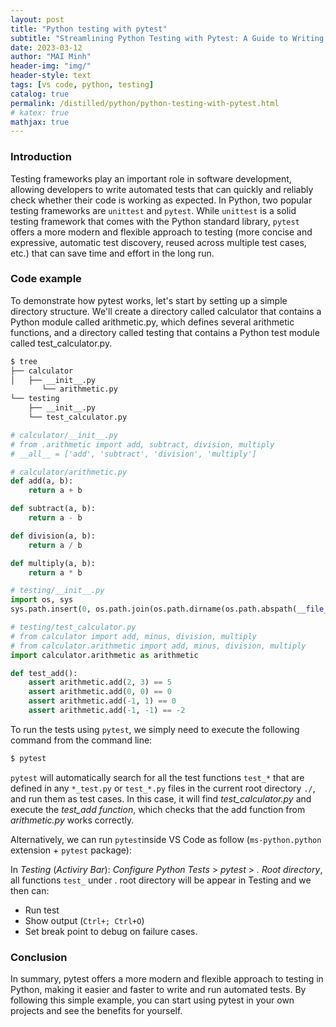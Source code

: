 ```yaml
---
layout: post
title: "Python testing with pytest"
subtitle: "Streamlining Python Testing with Pytest: A Guide to Writing Automated Tests"
date: 2023-03-12
author: "MAI Minh"
header-img: "img/"
header-style: text
tags: [vs code, python, testing]
catalog: true
permalink: /distilled/python/python-testing-with-pytest.html
# katex: true
mathjax: true
---
```

<!-- <b>Last modified: <script>document.write( document.lastModified );</script> -->

### Introduction

Testing frameworks play an important role in software development, allowing developers to write automated tests that can quickly and reliably check whether their code is working as expected. In Python, two popular testing frameworks are `unittest` and `pytest`. While `unittest` is a solid testing framework that comes with the Python standard library, `pytest` offers a more modern and flexible approach to testing (more concise and expressive, automatic test discovery, reused across multiple test cases, etc.) that can save time and effort in the long run.

### Code example

To demonstrate how pytest works, let's start by setting up a simple directory structure. We'll create a directory called calculator that contains a Python module called arithmetic.py, which defines several arithmetic functions, and a directory called testing that contains a Python test module called test_calculator.py.

```bash
$ tree
├── calculator
│   ├── __init__.py
       └── arithmetic.py
└── testing
    ├── __init__.py
    └── test_calculator.py
```

```python
# calculator/__init__.py
# from .arithmetic import add, subtract, division, multiply
# __all__ = ['add', 'subtract', 'division', 'multiply']
```

```python
# calculator/arithmetic.py
def add(a, b):
    return a + b

def subtract(a, b):
    return a - b

def division(a, b):
    return a / b

def multiply(a, b):
    return a * b
```

```python
# testing/__init__.py
import os, sys
sys.path.insert(0, os.path.join(os.path.dirname(os.path.abspath(__file__)), '../'))
```

```python
# testing/test_calculator.py
# from calculator import add, minus, division, multiply
# from calculator.arithmetic import add, minus, division, multiply
import calculator.arithmetic as arithmetic

def test_add():
    assert arithmetic.add(2, 3) == 5
    assert arithmetic.add(0, 0) == 0
    assert arithmetic.add(-1, 1) == 0
    assert arithmetic.add(-1, -1) == -2
```

To run the tests using `pytest`, we simply need to execute the following command from the command line:

```bash
$ pytest
```

`pytest` will automatically search for all the test functions `test_*` that are defined in any `*_test.py` or `test_*.py` files in the current root directory `./`, and run them as test cases. In this case, it will find *test_calculator.py* and execute the *test_add function*, which checks that the add function from *arithmetic.py* works correctly.

Alternatively, we can run `pytest`inside VS Code as follow (`ms-python.python` extension + `pytest` package):

In *Testing* (*Activiry Bar*): *Configure Python Tests* > *pytest* > *. Root directory*, all functions `test_` under . root directory will be appear in Testing and we then can:
- Run test
- Show output (`Ctrl+; Ctrl+O`)
- Set break point to debug on failure cases.

### Conclusion

In summary, pytest offers a more modern and flexible approach to testing in Python, making it easier and faster to write and run automated tests. By following this simple example, you can start using pytest in your own projects and see the benefits for yourself.